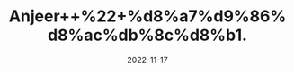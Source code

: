 ---
title: 'Anjeer++%22+%d8%a7%d9%86%d8%ac%db%8c%d8%b1.'
date: '2022-11-17' 
metatag: '' 
inventory: '0' 
draft: false 
# meta description 
shortDescripton: 'Dried+Fig+%22+Anjeer+s+considered+immensely+beneficial%2c+as+it+is+a+rich+source+of+vitamins+and+minerals%2c+including+vitamin+A%2c+vitamin+C%2c+vitamin+K%2c+potassium'
description: 'Dry+Fruit+%da%88%d8%b1%d8%a7%d8%a6%db%8c+%d9%81%d8%b1%d9%88%d8%aa'
longdescription: ''
tags: ''
brand: ''
subCategory: ''
sellCount: '0'
featured: True
# product Price
price: '500.0'
# Product Short Description
shortDescription: 'Dried+Fig+%22+Anjeer+s+considered+immensely+beneficial%2c+as+it+is+a+rich+source+of+vitamins+and+minerals%2c+including+vitamin+A%2c+vitamin+C%2c+vitamin+K%2c+potassium'
productID: '7B974574-2025-ED11-9968-005056B3A416'
type: 'products'
category: 'Dry+Fruit+%da%88%d8%b1%d8%a7%d8%a6%db%8c+%d9%81%d8%b1%d9%88%d8%aa' 
thumnailproduct: 'https://eraconnect.blob.core.windows.net/product-images/aminsaddiquidawakhana/7B974574-2025-ED11-9968-005056B3A416.webp' 
images:
  - image: 'https://eraconnect.blob.core.windows.net/product-images/aminsaddiquidawakhana/7B974574-2025-ED11-9968-005056B3A416.webp'  
Variants:
---